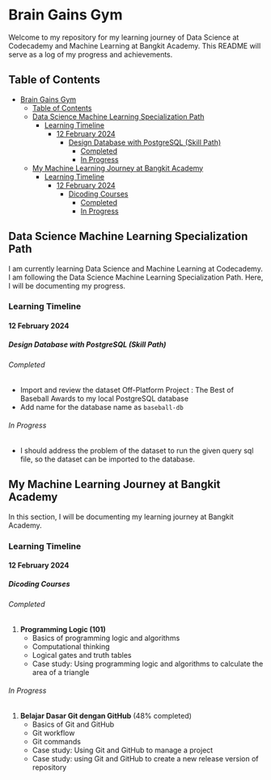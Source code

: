 # Brain Gains Gym

Welcome to my repository for my learning journey of Data Science at Codecademy and Machine Learning at Bangkit Academy. This README will serve as a log of my progress and achievements.

## Table of Contents
- [Brain Gains Gym](#brain-gains-gym)
  - [Table of Contents](#table-of-contents)
  - [Data Science Machine Learning Specialization Path](#data-science-machine-learning-specialization-path)
    - [Learning Timeline](#learning-timeline)
      - [12 February 2024](#12-february-2024)
        - [Design Database with PostgreSQL (Skill Path)](#design-database-with-postgresql-skill-path)
          - [Completed](#completed)
          - [In Progress](#in-progress)
  - [My Machine Learning Journey at Bangkit Academy](#my-machine-learning-journey-at-bangkit-academy)
    - [Learning Timeline](#learning-timeline-1)
      - [12 February 2024](#12-february-2024-1)
        - [Dicoding Courses](#dicoding-courses)
          - [Completed](#completed-1)
          - [In Progress](#in-progress-1)

## Data Science Machine Learning Specialization Path

I am currently learning Data Science and Machine Learning at Codecademy. I am following the Data Science Machine Learning Specialization Path. Here, I will be documenting my progress.

### Learning Timeline

#### 12 February 2024

##### Design Database with PostgreSQL (Skill Path)

###### Completed
- Import and review the dataset Off-Platform Project : The Best of Baseball Awards to my local PostgreSQL database
- Add name for the database name as `baseball-db`
  
###### In Progress
- I should address the problem of the dataset to run the given query sql file, so the dataset can be imported to the database.
   
## My Machine Learning Journey at Bangkit Academy

In this section, I will be documenting my learning journey at Bangkit Academy.

### Learning Timeline

#### 12 February 2024

##### Dicoding Courses

###### Completed

1. **Programming Logic (101)**
    - Basics of programming logic and algorithms
    - Computational thinking
    - Logical gates and truth tables
    - Case study: Using programming logic and algorithms to calculate the area of a triangle

###### In Progress

1. **Belajar Dasar Git dengan GitHub** (48% completed)
    - Basics of Git and GitHub
    - Git workflow
    - Git commands
    - Case study: Using Git and GitHub to manage a project
    - Case study: using Git and GitHub to create a new release version of repository